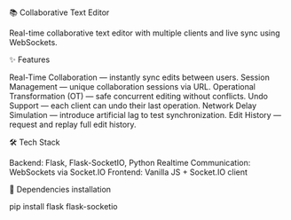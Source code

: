 📚 Collaborative Text Editor

Real-time collaborative text editor with multiple clients and live sync using WebSockets. 



✨ Features

Real-Time Collaboration — instantly sync edits between users.
Session Management — unique collaboration sessions via URL.
Operational Transformation (OT) — safe concurrent editing without conflicts.
Undo Support — each client can undo their last operation.
Network Delay Simulation — introduce artificial lag to test synchronization.
Edit History — request and replay full edit history.


🛠 Tech Stack

Backend: Flask, Flask-SocketIO, Python
Realtime Communication: WebSockets via Socket.IO
Frontend: Vanilla JS + Socket.IO client


🚀 Dependencies installation 

pip install flask flask-socketio
